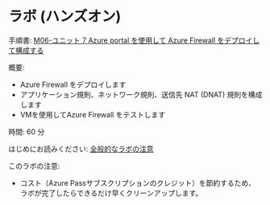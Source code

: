# ラボ (ハンズオン)

手順書: [M06-ユニット 7 Azure portal を使用して Azure Firewall をデプロイして構成する](https://github.com/MicrosoftLearning/AZ-700-Designing-and-Implementing-Microsoft-Azure-Networking-Solutions.ja-jp/blob/main/Instructions/Exercises/M06-Unit%207%20Deploy%20and%20configure%20Azure%20Firewall%20using%20the%20Azure%20portal.md)

概要:
- Azure Firewall をデプロイします
- アプリケーション規則、ネットワーク規則、送信先 NAT (DNAT) 規則を構成します
- VMを使用してAzure Firewall をテストします


時間: 60 分

はじめにお読みください: [全般的なラボの注意](lab.md)

このラボの注意:
- コスト（Azure Passサブスクリプションのクレジット）を節約するため、ラボが完了したらできるだけ早くクリーンアップします。
